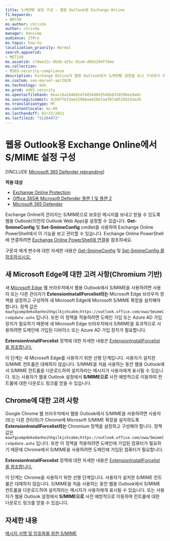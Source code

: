 ```yaml
---
title: S/MIME 설정 구성 - 웹용 Outlook용 Exchange Online
f1.keywords:
- NOCSH
ms.author: chrisda
author: chrisda
manager: dansimp
audience: ITPro
ms.topic: how-to
localization_priority: Normal
search.appverid:
- MET150
ms.assetid: c7dee22c-9b5b-425c-91a9-d093204ff84e
ms.collection:
- M365-security-compliance
description: Exchange Online의 웹용 Outlook에서 S/MIME 설정을 보고 구성하기 위해 Exchange Online 관리자가 해야 하는 작업을 간략하게 설명할 수 있습니다.
ms.custom: seo-marvel-apr2020
ms.technology: mdo
ms.prod: m365-security
ms.openlocfilehash: 6eacc6a264682474054d0d3546b831039bee9a0c
ms.sourcegitcommit: dcb97fbfdae52960ae62b6faa707a05358193ed5
ms.translationtype: MT
ms.contentlocale: ko-KR
ms.lasthandoff: 03/25/2021
ms.locfileid: "51204972"
---
```

# <a name="configure-smime-settings-in-exchange-online-for-outlook-on-the-web"></a>웹용 Outlook용 Exchange Online에서 S/MIME 설정 구성

[!INCLUDE [Microsoft 365 Defender rebranding](../includes/microsoft-defender-for-office.md)]

**적용 대상**
- [Exchange Online Protection](exchange-online-protection-overview.md)
- [Office 365용 Microsoft Defender 플랜 1 및 플랜 2](defender-for-office-365.md)
- [Microsoft 365 Defender](../defender/microsoft-365-defender.md)

Exchange Online의 관리자는 S/MIME으로 보호된 메시지를 보내고 받을 수 있도록 웹용 Outlook(이전의 Outlook Web App)을 설정할 수 있습니다. **Get-SmimeConfig** 및 **Set-SmimeConfig** cmdlet을 사용하여 Exchange Online PowerShell에서 이 기능을 보고 관리할 수 있습니다. Exchange Online PowerShell에 연결하려면 [Exchange Online PowerShell에 연결](/powershell/exchange/connect-to-exchange-online-powershell)을 참조하세요.

구문과 매개 변수에 대한 자세한 내용은 [Get-SmimeConfig](/powershell/module/exchange/get-smimeconfig) 및 [Set-SmimeConfig 를 참조하십시오.](/powershell/module/exchange/set-smimeconfig)

## <a name="considerations-for-new-microsoft-edge-chromium-based"></a>새 Microsoft Edge에 대한 고려 사항(Chromium 기반)

새 [Microsoft Edge](https://www.microsoft.com/windows/microsoft-edge) 웹 브라우저에서 웹용 Outlook에서 S/MIME을 사용하려면 사용자 또는 다른 관리자가 **ExtensionInstallForcelist라는** Microsoft Edge 브라우저 정책을 설정하고 구성하여 새 Microsoft Edge에 Microsoft S/MIME 확장을 설치해야 합니다. 정책 값은 `maafgiompdekodanheihhgilkjchcakm;https://outlook.office.com/owa/SmimeCrxUpdate.ashx` 입니다. 또한 이 정책을 적용하려면 도메인 가입 또는 Azure AD 가입 장치가 필요하기 때문에 새 Microsoft Edge 브라우저에서 S/MIME을 효과적으로 사용하려면 도메인에 가입된 디바이스 또는 Azure AD 가입 장치가 필요합니다.

**ExtensionInstallForcelist** 정책에 대한 자세한 내용은 [ExtensionInstallForcelist 를 참조합니다.](/DeployEdge/microsoft-edge-policies#extensioninstallforcelist)

이 단계는 새 Microsoft Edge를 사용하기 위한 선행 단계입니다. 사용자가 설치한 S/MIME 컨트롤은 대체하지 않습니다. S/MIME을 처음 사용하는 동안 웹용 Outlook에서 S/MIME 컨트롤을 다운로드하여 설치하라는 메시지가 사용자에게 표시될 수 있습니다. 또는 사용자가 웹용 Outlook 설정에서 **S/MIME으로** 사전 예방적으로 이동하여 컨트롤에 대한 다운로드 링크를 얻을 수 있습니다.

## <a name="considerations-for-chrome"></a>Chrome에 대한 고려 사항

Google Chrome 웹 브라우저에서 웹용 Outlook에서 S/MIME을 사용하려면 사용자(또는 다른 관리자)가 Chrome에 Microsoft S/MIME 확장을 설치하도록 **ExtensionInstallForcelist라는** Chromium 정책을 설정하고 구성해야 합니다. 정책 값은 `maafgiompdekodanheihhgilkjchcakm;https://outlook.office.com/owa/SmimeCrxUpdate.ashx` 입니다. 또한 이 정책을 적용하려면 도메인에 가입된 컴퓨터가 필요하기 때문에 Chrome에서 S/MIME을 사용하려면 도메인에 가입된 컴퓨터가 필요합니다.

**ExtensionInstallForcelist** 정책에 대한 자세한 내용은 [ExtensionInstallForcelist 를 참조합니다.](https://cloud.google.com/docs/chrome-enterprise/policies/?policy=ExtensionInstallForcelist)

이 단계는 Chrome을 사용하기 위한 선행 단계입니다. 사용자가 설치한 S/MIME 컨트롤은 대체하지 않습니다. S/MIME을 처음 사용하는 동안 웹용 Outlook에서 S/MIME 컨트롤을 다운로드하여 설치하라는 메시지가 사용자에게 표시될 수 있습니다. 또는 사용자가 웹용 Outlook 설정에서 **S/MIME으로** 사전 예방적으로 이동하여 컨트롤에 대한 다운로드 링크를 얻을 수 있습니다.

## <a name="for-more-information"></a>자세한 내용

[메시지 서명 및 암호화를 위한 S/MIME](s-mime-for-message-signing-and-encryption.md)